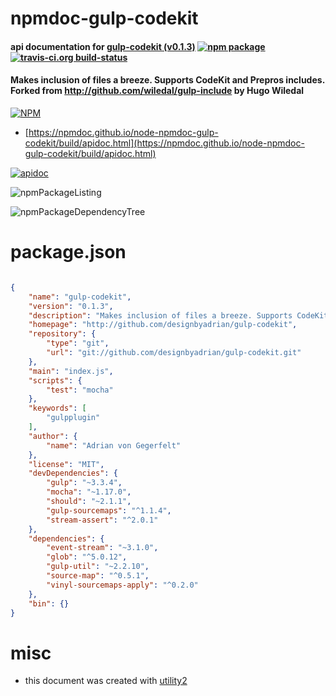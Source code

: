 # npmdoc-gulp-codekit

#### api documentation for  [gulp-codekit (v0.1.3)](http://github.com/designbyadrian/gulp-codekit)  [![npm package](https://img.shields.io/npm/v/npmdoc-gulp-codekit.svg?style=flat-square)](https://www.npmjs.org/package/npmdoc-gulp-codekit) [![travis-ci.org build-status](https://api.travis-ci.org/npmdoc/node-npmdoc-gulp-codekit.svg)](https://travis-ci.org/npmdoc/node-npmdoc-gulp-codekit)

#### Makes inclusion of files a breeze. Supports CodeKit and Prepros includes. Forked from http://github.com/wiledal/gulp-include by Hugo Wiledal

[![NPM](https://nodei.co/npm/gulp-codekit.png?downloads=true&downloadRank=true&stars=true)](https://www.npmjs.com/package/gulp-codekit)

- [https://npmdoc.github.io/node-npmdoc-gulp-codekit/build/apidoc.html](https://npmdoc.github.io/node-npmdoc-gulp-codekit/build/apidoc.html)

[![apidoc](https://npmdoc.github.io/node-npmdoc-gulp-codekit/build/screenCapture.buildCi.browser.%252Ftmp%252Fbuild%252Fapidoc.html.png)](https://npmdoc.github.io/node-npmdoc-gulp-codekit/build/apidoc.html)

![npmPackageListing](https://npmdoc.github.io/node-npmdoc-gulp-codekit/build/screenCapture.npmPackageListing.svg)

![npmPackageDependencyTree](https://npmdoc.github.io/node-npmdoc-gulp-codekit/build/screenCapture.npmPackageDependencyTree.svg)



# package.json

```json

{
    "name": "gulp-codekit",
    "version": "0.1.3",
    "description": "Makes inclusion of files a breeze. Supports CodeKit and Prepros includes. Forked from http://github.com/wiledal/gulp-include by Hugo Wiledal",
    "homepage": "http://github.com/designbyadrian/gulp-codekit",
    "repository": {
        "type": "git",
        "url": "git://github.com/designbyadrian/gulp-codekit.git"
    },
    "main": "index.js",
    "scripts": {
        "test": "mocha"
    },
    "keywords": [
        "gulpplugin"
    ],
    "author": {
        "name": "Adrian von Gegerfelt"
    },
    "license": "MIT",
    "devDependencies": {
        "gulp": "~3.3.4",
        "mocha": "~1.17.0",
        "should": "~2.1.1",
        "gulp-sourcemaps": "^1.1.4",
        "stream-assert": "^2.0.1"
    },
    "dependencies": {
        "event-stream": "~3.1.0",
        "glob": "^5.0.12",
        "gulp-util": "~2.2.10",
        "source-map": "^0.5.1",
        "vinyl-sourcemaps-apply": "^0.2.0"
    },
    "bin": {}
}
```



# misc
- this document was created with [utility2](https://github.com/kaizhu256/node-utility2)
